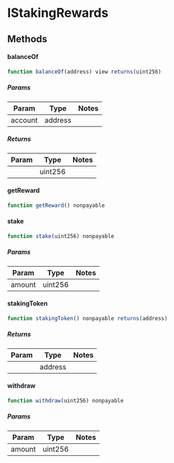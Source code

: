 # IStakingRewards

## Methods

#### balanceOf

```javascript
function balanceOf(address) view returns(uint256)
```

##### Params

| Param | Type | Notes |
| ----- | ---- | ----- |
| account | address |  |

##### Returns

| Param | Type | Notes |
| ----- | ---- | ----- |
|  | uint256 |  |

#### getReward

```javascript
function getReward() nonpayable
```

#### stake

```javascript
function stake(uint256) nonpayable
```

##### Params

| Param | Type | Notes |
| ----- | ---- | ----- |
| amount | uint256 |  |

#### stakingToken

```javascript
function stakingToken() nonpayable returns(address)
```

##### Returns

| Param | Type | Notes |
| ----- | ---- | ----- |
|  | address |  |

#### withdraw

```javascript
function withdraw(uint256) nonpayable
```

##### Params

| Param | Type | Notes |
| ----- | ---- | ----- |
| amount | uint256 |  |
